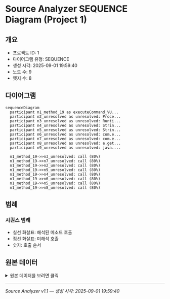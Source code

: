 # Source Analyzer SEQUENCE Diagram (Project 1)

## 개요
- 프로젝트 ID: 1
- 다이어그램 유형: SEQUENCE
- 생성 시각: 2025-09-01 19:59:40
- 노드 수: 9
- 엣지 수: 8

## 다이어그램

```mermaid
sequenceDiagram
  participant n1_method_19 as executeCommand_VU...
  participant n2_unresolved as unresolved: Proce...
  participant n3_unresolved as unresolved: Runti...
  participant n4_unresolved as unresolved: Strin...
  participant n5_unresolved as unresolved: Strin...
  participant n6_unresolved as unresolved: com.e...
  participant n7_unresolved as unresolved: com.e...
  participant n8_unresolved as unresolved: e.get...
  participant n9_unresolved as unresolved: java....

  n1_method_19->>n3_unresolved: call (80%)
  n1_method_19->>n7_unresolved: call (80%)
  n1_method_19->>n2_unresolved: call (80%)
  n1_method_19->>n9_unresolved: call (80%)
  n1_method_19->>n4_unresolved: call (80%)
  n1_method_19->>n6_unresolved: call (80%)
  n1_method_19->>n5_unresolved: call (80%)
  n1_method_19->>n8_unresolved: call (80%)
```

## 범례

### 시퀀스 범례
- 실선 화살표: 해석된 메소드 호출
- 점선 화살표: 미해석 호출
- 숫자: 호출 순서

## 원본 데이터

<details>
<summary>원본 데이터를 보려면 클릭</summary>

노드 목록 (9)
```json
  method:19: executeCommand_VULNERABLE() (method)
  unresolved:Runtime.getRuntime: unresolved: Runtime.getRuntime (unresolved)
  unresolved:com.example.integrated.VulnerabilityTestService.exec: unresolved: com.example.integrated.VulnerabilityTestService.exec (unresolved)
  unresolved:Process.getInputStream: unresolved: Process.getInputStream (unresolved)
  unresolved:java.readLine: unresolved: java.readLine (unresolved)
  unresolved:StringBuilder.append: unresolved: StringBuilder.append (unresolved)
  unresolved:com.example.integrated.VulnerabilityTestService.append: unresolved: com.example.integrated.VulnerabilityTestService.append (unresolved)
  unresolved:StringBuilder.toString: unresolved: StringBuilder.toString (unresolved)
  unresolved:e.getMessage: unresolved: e.getMessage (unresolved)
```

엣지 목록 (8)
```json
  method:19 -> unresolved:Runtime.getRuntime (call)
  method:19 -> unresolved:com.example.integrated.VulnerabilityTestService.exec (call)
  method:19 -> unresolved:Process.getInputStream (call)
  method:19 -> unresolved:java.readLine (call)
  method:19 -> unresolved:StringBuilder.append (call)
  method:19 -> unresolved:com.example.integrated.VulnerabilityTestService.append (call)
  method:19 -> unresolved:StringBuilder.toString (call)
  method:19 -> unresolved:e.getMessage (call)
```

</details>

---
*Source Analyzer v1.1 — 생성 시각: 2025-09-01 19:59:40*